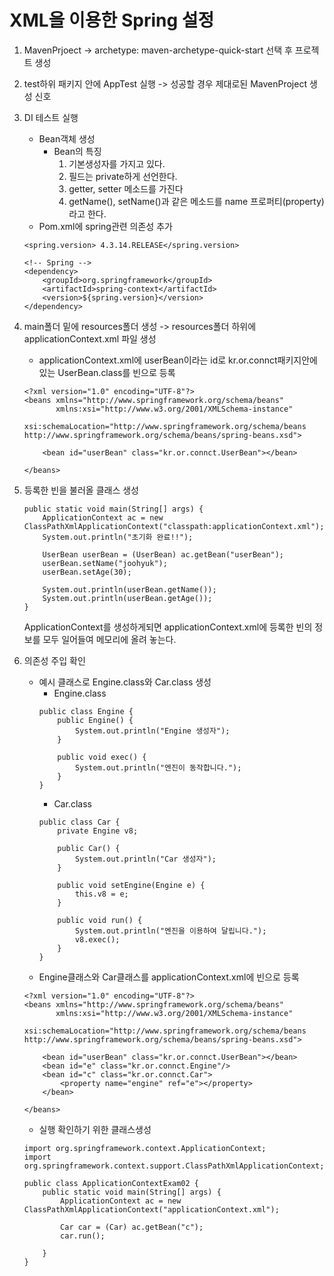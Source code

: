 XML을 이용한 Spring 설정 
========================

1. MavenPrjoect -> archetype: maven-archetype-quick-start 선택 후 프로젝트 생성

2. test하위 패키지 안에 AppTest 실행 -> 성공할 경우 제대로된 MavenProject 생성 신호

3. DI 테스트 실행
    * Bean객체 생성
        * Bean의 특징
            1. 기본생성자를 가지고 있다.
            2. 필드는 private하게 선언한다.
            3. getter, setter 메소드를 가진다
            4. getName(), setName()과 같은 메소드를 name 프로퍼티(property)라고 한다.
    * Pom.xml에 spring관련 의존성 추가
    ~~~
    <spring.version> 4.3.14.RELEASE</spring.version>
    
    <!-- Spring -->
    <dependency>
    	<groupId>org.springframework</groupId>
    	<artifactId>spring-context</artifactId>
    	<version>${spring.version}</version>
    </dependency>
    ~~~
    
4. main폴더 밑에 resources폴더 생성 -> resources폴더 하위에 applicationContext.xml 파일 생성
    * applicationContext.xml에 userBean이라는 id로 kr.or.connct패키지안에 있는 UserBean.class를 빈으로 등록
    ~~~
    <?xml version="1.0" encoding="UTF-8"?>
    <beans xmlns="http://www.springframework.org/schema/beans"
           xmlns:xsi="http://www.w3.org/2001/XMLSchema-instance"
           xsi:schemaLocation="http://www.springframework.org/schema/beans http://www.springframework.org/schema/beans/spring-beans.xsd">
    
        <bean id="userBean" class="kr.or.connct.UserBean"></bean>
    
    </beans>
    ~~~
5. 등록한 빈을 불러올 클래스 생성
    ~~~
    public static void main(String[] args) {
        ApplicationContext ac = new ClassPathXmlApplicationContext("classpath:applicationContext.xml");
        System.out.println("초기화 완료!!");

        UserBean userBean = (UserBean) ac.getBean("userBean");
        userBean.setName("joohyuk");
        userBean.setAge(30);

        System.out.println(userBean.getName());
        System.out.println(userBean.getAge());
    }
    ~~~
    ApplicationContext를 생성하게되면 applicationContext.xml에 등록한 빈의 정보를 모두 일어들여 메모리에 올려 놓는다.

6. 의존성 주입 확인
    * 예시 클래스로 Engine.class와 Car.class 생성
        * Engine.class
        ~~~
        public class Engine {
            public Engine() {
                System.out.println("Engine 생성자");
            }
        
            public void exec() {
                System.out.println("엔진이 동작합니다.");
            }
        }
        ~~~
        * Car.class
        ~~~
        public class Car {
            private Engine v8;
        
            public Car() {
                System.out.println("Car 생성자");
            }
        
            public void setEngine(Engine e) {
                this.v8 = e;
            }
        
            public void run() {
                System.out.println("엔진을 이용하여 달립니다.");
                v8.exec();
            }
        }
        ~~~
    * Engine클래스와 Car클래스를 applicationContext.xml에 빈으로 등록
    ~~~
    <?xml version="1.0" encoding="UTF-8"?>
    <beans xmlns="http://www.springframework.org/schema/beans"
           xmlns:xsi="http://www.w3.org/2001/XMLSchema-instance"
           xsi:schemaLocation="http://www.springframework.org/schema/beans http://www.springframework.org/schema/beans/spring-beans.xsd">
    
        <bean id="userBean" class="kr.or.connct.UserBean"></bean>
        <bean id="e" class="kr.or.connct.Engine"/>
        <bean id="c" class="kr.or.connct.Car">
            <property name="engine" ref="e"></property>
        </bean>
    
    </beans>
    ~~~
    
    * 실행 확인하기 위한 클래스생성
    ~~~
    import org.springframework.context.ApplicationContext;
    import org.springframework.context.support.ClassPathXmlApplicationContext;
    
    public class ApplicationContextExam02 {
        public static void main(String[] args) {
            ApplicationContext ac = new ClassPathXmlApplicationContext("applicationContext.xml");
    
            Car car = (Car) ac.getBean("c");
            car.run();
    
        }
    }
    ~~~